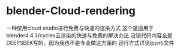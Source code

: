 # blender-Cloud-rendering
一种使用cloud studio进行免费与快速的渲染方式
这个是适用于blender4.4.3/cycles云渲染的快速与免费的解决办法
没错代码内容全是DEEPSEEK写的，因为我也不是专业做这方面的
运行方式详见ipynb文件
